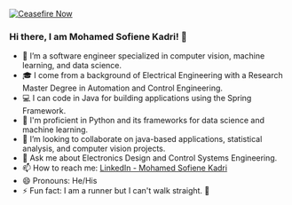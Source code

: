 [![Ceasefire Now](https://badge.techforpalestine.org/default)](https://techforpalestine.org/learn-more)

### Hi there, I am Mohamed Sofiene Kadri! 👋 

- 🌱 I’m a software engineer specialized in computer vision, machine learning, and data science.
- 🎓 I come from a background of Electrical Engineering with a Research Master Degree in Automation and Control Engineering.
- 💻 I can code in Java for building applications using the Spring Framework.
- 🐍 I'm proficient in Python and its frameworks for data science and machine learning.
- 👯 I’m looking to collaborate on java-based applications, statistical analysis, and computer vision projects.
- 💬 Ask me about Electronics Design and Control Systems Engineering.
- 📫 How to reach me: [LinkedIn - Mohamed Sofiene Kadri](https://www.linkedin.com/in/mohamed-sofiene-kadri)
- 😄 Pronouns: He/His
- ⚡ Fun fact: I am a runner but I can't walk straight. :runner: 
<!--
![Sofiene's GitHub stats](https://github-readme-stats.vercel.app/api?username=KadriSof&theme=buefy_icons=true)
<!--
**KadriSof/KadriSof** is a ✨ _special_ ✨ repository because its `README.md` (this file) appears on your GitHub profile.

Here are some ideas to get you started:

- 🔭 I’m currently working on ...
- 🌱 I’m currently learning ...
- 👯 I’m looking to collaborate on ...
- 🤔 I’m looking for help with ...
- 💬 Ask me about ...
- 📫 How to reach me: [LinkedIn - Mohamed Sofiene Kadri](https://www.linkedin.com/in/mohamed-sofiene-kadri)
- 😄 Pronouns: ...
- ⚡ Fun fact: ...
-->
